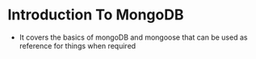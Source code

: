 # Introduction To MongoDB

* It covers the basics of mongoDB  and mongoose that can be used as reference for things when required